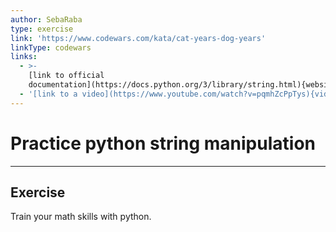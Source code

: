 ```yaml
---
author: SebaRaba
type: exercise
link: 'https://www.codewars.com/kata/cat-years-dog-years'
linkType: codewars
links:
  - >-
    [link to official
    documentation](https://docs.python.org/3/library/string.html){website}
  - '[link to a video](https://www.youtube.com/watch?v=pqmhZcPpTys){video}'
---
```


# Practice python string manipulation


---

## Exercise

Train your math skills with python.
 

